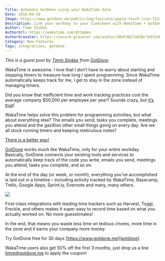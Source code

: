 ```yaml
---
Title: Automate GotDone using your WakaTime data
Date: 2016-04-20
Image: https://www.gotdone.me/public/img/favicons/apple-touch-icon-152x152-precomposed.png
Description: Link your workday to your timesheet with WakaTime + GotDone.
Author: Timm Stokke
AuthorUrl: https://wakatime.com/@t1mmen
AuthorGravatar: https://secure.gravatar.com/avatar/d64fd627a838c7e9fe36ce13a5f18d22
Category: New Features
Tags: integrations, gotdone
---
```


*This is a guest post by [Timm Stokke](https://wakatime.com/@t1mmen) from [GotDone][gotdone].*

WakaTime is awesome. I love that I don’t have to worry about starting and stopping timers to measure how long I spent programming.
Since WakaTime automatically keeps track for me, I get to stay in the zone instead of managing timers.

Did you know that inefficient time and work tracking practices cost the average company $50,000 per employee per year?
Sounds crazy, but [it’s true][timesheets cost]!

WakaTime helps solve this problem for programming activities, but what about everything else?
The emails you send, tasks you complete, meetings you attend and the gazillion other small things going on every day.
Are we all stuck running timers and keeping meticulous notes?

[There is a better way!][integration]

[GotDone][gotdone] works much like WakaTime, only for your entire workday.
Basically, GotDone connects your existing tools and services to automatically keep track of the code you write, emails you send, meetings you attend, tasks you complete, and so on. 

At the end of the day (or week, or month), everything you’ve accomplished is laid out in a timeline – including activity tracked by WakaTime, Basecamp, Trello, Google Apps, Sprint.ly, Evernote and many, many others. 

<a href="https://www.gotdone.me/?ref=wakatime"><img src="https://www.gotdone.me/assets/screenshots/april2016/safari-basic.png" class="img-responsive" /></a>

First-class integrations with leading time trackers such as Harvest, Toggl, Freckle, and others makes it super easy to record time based on what you actually worked on.
No more guesstimates!

In the end, that means you waste less time on tedious chores, more time in the zone and it earns your company more money. 

Try GotDone free for 30 days [https://www.gotdone.me][gotdone].

WakaTime users also get 50% off the first 3 months, just drop us a line [timm@gotdone.me](mailto:timm@gotdone.me) to apply the coupon!

[gotdone]: https://www.gotdone.me/?ref=wakatime
[integration]: https://www.gotdone.me/integrates-with-wakatime?ref=wakatime
[timesheets cost]: https://hbr.org/2015/01/workers-are-bad-at-filling-out-timesheets-and-it-costs-billions-a-day
